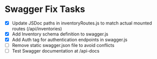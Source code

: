 # Swagger Fix Tasks

- [x] Update JSDoc paths in inventoryRoutes.js to match actual mounted routes (/api/inventories)
- [x] Add Inventory schema definition to swagger.js
- [x] Add Auth tag for authentication endpoints in swagger.js
- [ ] Remove static swagger.json file to avoid conflicts
- [ ] Test Swagger documentation at /api-docs
